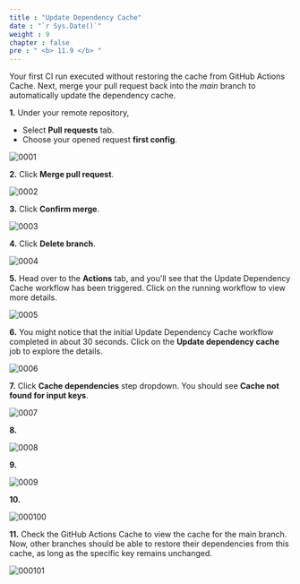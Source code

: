 ```yaml
---
title : "Update Dependency Cache"
date : "`r Sys.Date()`"
weight : 9
chapter : false
pre : " <b> 11.9 </b> "
---
```


Your first CI run executed without restoring the cache from GitHub Actions Cache. Next, merge your pull request back into the *main* branch to automatically update the dependency cache.

**1.** Under your remote repository,

- Select **Pull requests** tab.
- Choose your opened request **first config**.

![0001](/images/11/9/0001.svg?featherlight=false&width=100pc)

**2.** Click **Merge pull request**.

![0002](/images/11/9/0002.svg?featherlight=false&width=100pc)

**3.** Click **Confirm merge**.

![0003](/images/11/9/0003.svg?featherlight=false&width=100pc)

**4.** Click **Delete branch**.

![0004](/images/11/9/0004.svg?featherlight=false&width=100pc)

**5.** Head over to the **Actions** tab, and you'll see that the Update Dependency Cache workflow has been triggered. Click on the running workflow to view more details.

![0005](/images/11/9/0005.svg?featherlight=false&width=100pc)

**6.** You might notice that the initial Update Dependency Cache workflow completed in about 30 seconds. Click on the **Update dependency cache** job to explore the details.

![0006](/images/11/9/0006.svg?featherlight=false&width=100pc)

**7.** Click **Cache dependencies** step dropdown. You should see **Cache not found for input keys**.

![0007](/images/11/9/0007.svg?featherlight=false&width=100pc)

**8.**

![0008](/images/11/9/0008.svg?featherlight=false&width=100pc)

**9.**

![0009](/images/11/9/0009.svg?featherlight=false&width=100pc)

**10.**

![000100](/images/11/9/000100.svg?featherlight=false&width=100pc)

**11.** Check the GitHub Actions Cache to view the cache for the main branch. Now, other branches should be able to restore their dependencies from this cache, as long as the specific key remains unchanged.

![000101](/images/11/9/000101.svg?featherlight=false&width=100pc)